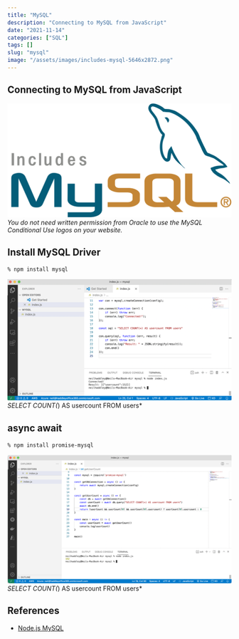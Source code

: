 ```yaml
---
title: "MySQL"
description: "Connecting to MySQL from JavaScript"
date: "2021-11-14"
categories: ["SQL"]
tags: []
slug: "mysql"
image: "/assets/images/includes-mysql-5646x2872.png"
---
```


## Connecting to MySQL from JavaScript

![AWS](/assets/images/mysql/includes-mysql-5646x2872.png)
*You do not need written permission from Oracle to use the MySQL Conditional Use logos on your website.*


## Install MySQL Driver

```bash
% npm install mysql
```


![](/assets/images/mysql/screen-shot-2021-11-14-at-11.39.51-am-1836x992.png)
*SELECT COUNT(*) AS usercount FROM users*


## async await

```bash
% npm install promise-mysql
```


![](/assets/images/mysql/screen-shot-2021-11-14-at-4.31.21-pm-1836x1050.png)
*SELECT COUNT(*) AS usercount FROM users*
## References

- [Node.js MySQL](https://www.w3schools.com/nodejs/nodejs_mysql.asp)